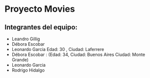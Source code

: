 # Proyecto Movies

## Integrantes del equipo:
- Leandro Gillig
- Débora Escobar
- Leonardo Garcia Edad: 30 , Ciudad: Laferrere
- Débora Escobar : (Edad: 34, Ciudad: Buenos Aires Ciudad: Monte Grande)
- Leonardo Garcia
- Rodrigo Hidalgo

